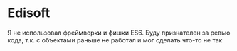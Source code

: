 # Edisoft

Я не использовал фреймворки и фишки ES6. Буду признателен за ревью кода, т.к. с объектами раньше не работал и мог сделать что-то не так
